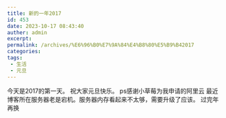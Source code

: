 ```yaml
---
title: 新的一年2017
id: 453
date: 2023-10-17 08:43:40
auther: admin
excerpt: 
permalink: /archives/%E6%96%B0%E7%9A%84%E4%B8%80%E5%B9%B42017
categories:
tags: 
 - 生活
 - 元旦
---
```




今天是2017的第一天。 祝大家元旦快乐。 ps感谢小草莓为我申请的阿里云 最近博客所在服务器老是宕机。服务器内存看起来不太够，需要升级了应该。 过完年再换